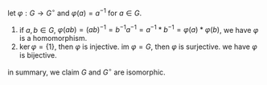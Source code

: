 let $\varphi :G \to G^{\circ}$ and $\varphi (a)=a^{-1}$ for $a \in G$.
1. if $a,b \in G$, $\varphi (ab)=(ab)^{-1}=b^{-1}a^{-1}=a^{-1}*b^{-1}=\varphi (a) * \varphi (b)$, we have $\varphi$ is a homomorphism.
2. $\ker \varphi=\{1\}$, then $\varphi$ is injective. $\text{im}\ \varphi=G$, then $\varphi$ is surjective. we have $\varphi$ is bijective.  

in summary, we claim $G$ and $G^{\circ}$ are isomorphic.